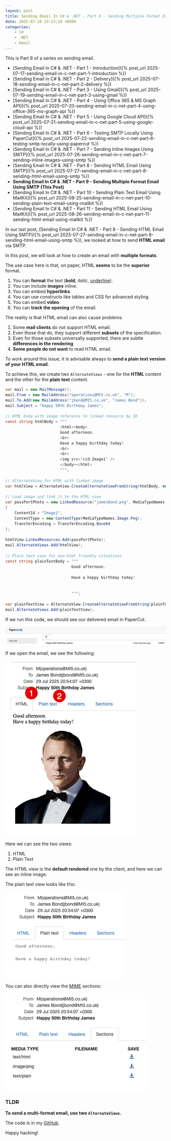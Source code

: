 ```yaml
---
layout: post
title: Sending Email In C# & .NET - Part 9 - Sending Multiple Format Email Using SMTP
date: 2025-07-28 23:23:18 +0300
categories:
    - C#
    - .NET
    - Email
---
```


This is Part 9 of a series on sending email.

- [Sending Email in C# & .NET  - Part 1 - Introduction]({% post_url 2025-07-17-sending-email-in-c-net-part-1-introduction %})
- [Sending Email in C# & .NET - Part 2 - Delivery]({% post_url 2025-07-18-sending-email-in-c-net-part-2-delivery %})
- [Sending Email in C# & .NET - Part 3 - Using Gmail]({% post_url 2025-07-19-sending-email-in-c-net-part-3-using-gmail %})
- [Sending Email In C# & .NET - Part 4 - Using Office 365 & MS Graph API]({% post_url 2025-07-20-sending-email-in-c-net-part-4-using-office-365-ms-graph-api %})
- [Sending Email In C# & .NET - Part 5 - Using Google Cloud API]({% post_url 2025-07-21-sending-email-in-c-net-part-5-using-google-cloud-api %})
- [Sending Email In C# & .NET - Part 6 - Testing SMTP Locally  Using PaperCut]({% post_url 2025-07-22-sending-email-in-c-net-part-6-testing-smtp-locally-using-papercut %})
- [Sending Email In C# & .NET - Part 7 - Sending Inline Images Using SMTP]({% post_url 2025-07-26-sending-email-in-c-net-part-7-sending-inline-images-using-smtp %})
- [Sending Email In C# & .NET - Part 8 - Sending HTML Email Using SMTP]({% post_url 2025-07-27-sending-email-in-c-net-part-8-sending-html-email-using-smtp %})
- **Sending Email In C# & .NET - Part 9 - Sending Multiple Format Email Using SMTP (This Post)**
- [Sending Email In C# & .NET - Part 10 - Sending Plain Text Email Using MailKit]({% post_url 2025-08-25-sending-email-in-c-net-part-10-sending-plain-text-email-using-mailkit %})
- [Sending Email In C# & .NET - Part 11 - Sending HTML Email Using MailKit]({% post_url 2025-08-26-sending-email-in-c-net-part-11-sending-html-email-using-mailkit %})

In our last post, [Sending Email In C# & .NET - Part 8 - Sending HTML Email Using SMTP]({% post_url 2025-07-27-sending-email-in-c-net-part-8-sending-html-email-using-smtp %}), we looked at how to send **HTML email** via SMTP.

In this post, we will look at how to create an email with **multiple formats**.

The use case here is that, on paper, HTML **seems** to be the **superior** format.

1. You can **format** the text (**bold**, *italic*, <u>underline</u>).
2. You can include **images** inline.
3. You can embed **hyperlinks**.
4. You can use constructs like tables and CSS for advanced styling.
5. You can embed **video**.
6. You can **track the opening** of the email.

The reality is that HTML email can also cause problems.

1. Some **mail clients** do not support HTML email.
2. Even those that do, they support different **subsets** of the specification.
3. Even for those subsets universally supported, there are subtle **differences in the rendering**
4. **Some people do not want** to read HTML email.

To work around this issue, it is advisable always to **send a plain text version of your HTML email**.

To achieve this, we create two `AlternateViews` - one for the **HTML** content and the other for the **plain text** content.

```c#
var mail = new MailMessage();
mail.From = new MailAddress("operations@MI5.co.uk", "M");
mail.To.Add(new MailAddress("jbond@MI5.co.uk", "James Bond"));
mail.Subject = "Happy 50th Birthday James";

// HTML body with image reference to linked resource by ID
const string htmlBody = """
                        <html><body>
                        Good afternoon.
                        <br>
                        Have a happy birthday today!
                        <br>
                        <br>
                        <img src='cid:Image1' />
                        </body></html>
                        """;

// AlternateView for HTML with linked image
var htmlView = AlternateView.CreateAlternateViewFromString(htmlBody, null, MediaTypeNames.Text.Html);

// Load image and link it to the HTML view
var passPortPhoto = new LinkedResource("jamesBond.png", MediaTypeNames.Image.Png)
{
    ContentId = "Image1",
    ContentType = new ContentType(MediaTypeNames.Image.Png),
    TransferEncoding = TransferEncoding.Base64
};

htmlView.LinkedResources.Add(passPortPhoto);
mail.AlternateViews.Add(htmlView);

// Plain text view for non-html friendly situations
const string plainTextBody = """
                             Good afternoon.

                             Have a happy birthday today!


                             """;

var plainTextView = AlternateView.CreateAlternateViewFromString(plainTextBody, null, MediaTypeNames.Text.Plain);
mail.AlternateViews.Add(plainTextView);
```

If we run this code, we should see our delivered email in PaperCut.

![Delivered](../images/2025/07/Delivered.png)

If we open the email, we see the following:

![MultiformatEmail](../images/2025/07/MultiformatEmail.png)

Here we can see the two views:

1. HTML
2. Plain Text

The HTML view is the **default rendered** one by the client, and here we can see an inline image.

The plain text view looks like this:

![PlainTextSection](../images/2025/07/PlainTextSection.png)

You can also directly view the [MIME](https://datatracker.ietf.org/doc/html/rfc2045) sections:

![AllSections](../images/2025/07/AllSections.png)

### TLDR

**To send a multi-format email, use two `AlternateViews`.**

The code is in my [GitHub](https://github.com/conradakunga/BlogCode/tree/master/2025-07-28%20-%20AlternateViews).

Happy hacking!
